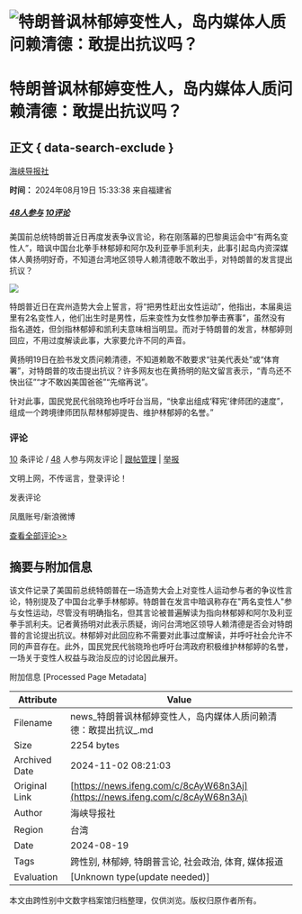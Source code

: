 # ![特朗普讽林郁婷变性人，岛内媒体人质问赖清德：敢提出抗议吗？](https://d.ifengimg.com/w121_h75_q90/x0.ifengimg.com/res/2024/E492308042EAA60F018D2A692047FB7B245CA7DB_size31_w640_h424.jpg)

# 特朗普讽林郁婷变性人，岛内媒体人质问赖清德：敢提出抗议吗？

## 正文 { data-search-exclude }


[海峡导报社](https://ishare.ifeng.com/mediaShare/home/1607885/media)

**时间：** 2024年08月19日 15:33:38 来自福建省

##### [48人参与](https://gentie.ifeng.com/c/comment/8cAyW68n3Aj) [10评论](https://gentie.ifeng.com/c/comment/8cAyW68n3Aj)

美国前总统特朗普近日再度发表争议言论，称在刚落幕的巴黎奥运会中“有两名变性人”，暗讽中国台北拳手林郁婷和阿尔及利亚拳手凯利夫，此事引起岛内资深媒体人黄扬明好奇，不知道台湾地区领导人赖清德敢不敢出手，对特朗普的发言提出抗议？

![](https://x0.ifengimg.com/res/2024/E492308042EAA60F018D2A692047FB7B245CA7DB_size31_w640_h424.jpg)

特朗普近日在宾州造势大会上誓言，将“把男性赶出女性运动”，他指出，本届奥运里有2名变性人，他们出生时是男性，后来变性为女性参加拳击赛事”，虽然没有指名道姓，但剑指林郁婷和凯利夫意味相当明显。而对于特朗普的发言，林郁婷则回应，不用过度解读此事，大家要允许不同的声音。

黄扬明19日在脸书发文质问赖清德，不知道赖敢不敢要求“驻美代表处”或“体育署”，对特朗普的攻击提出抗议？许多网友也在黄扬明的贴文留言表示，“青鸟还不快出征”“才不敢凶美国爸爸”“先缩再说”。

针对此事，国民党民代翁晓玲也呼吁台当局，“快拿出组成‘释宪’律师团的速度”，组成一个跨境律师团队帮林郁婷提告、维护林郁婷的名誉。”

### 评论
[10](https://gentie.ifeng.com/c/comment/8cAyW68n3Aj) 条评论 / [48](https://gentie.ifeng.com/c/comment/8cAyW68n3Aj) 人参与网友评论 | [跟帖管理](https://gentie.ifeng.com/commentManage) | [举报](https://gentie.ifeng.com/superviseReport)

文明上网，不传谣言，登录评论！  

发表评论

凤凰账号/新浪微博

[查看全部评论>>](https://gentie.ifeng.com/c/comment/8cAyW68n3Aj)

## 摘要与附加信息

<!-- tcd_abstract -->
该文件记录了美国前总统特朗普在一场造势大会上对变性人运动参与者的争议性言论，特别提及了中国台北拳手林郁婷。特朗普在发言中暗讽称存在"两名变性人"参与女性运动，尽管没有明确指名，但其言论被普遍解读为指向林郁婷和阿尔及利亚拳手凯利夫。记者黄扬明对此表示质疑，询问台湾地区领导人赖清德是否会对特朗普的言论提出抗议。林郁婷对此回应称不需要对此事过度解读，并呼吁社会允许不同的声音存在。此外，国民党民代翁晓玲也呼吁台湾政府积极维护林郁婷的名誉，一场关于变性人权益与政治反应的讨论因此展开。
<!-- tcd_abstract_end -->

附加信息 [Processed Page Metadata]

| Attribute       | Value                                  |
|-----------------|----------------------------------------|
| Filename        | news_特朗普讽林郁婷变性人，岛内媒体人质问赖清德：敢提出抗议_.md                             |
| Size            | 2254 bytes                           |
| Archived Date   | 2024-11-02 08:21:03                             |
| Original Link   | [https://news.ifeng.com/c/8cAyW68n3Aj](https://news.ifeng.com/c/8cAyW68n3Aj)                       |
| Author          | 海峡导报社                               |
| Region          | 台湾                               |
| Date            | 2024-08-19                                 |
| Tags            | 跨性别, 林郁婷, 特朗普言论, 社会政治, 体育, 媒体报道                                 |
| Evaluation            | [Unknown type(update needed)]                                 |
<!-- tcd_table_end -->

本文由跨性别中文数字档案馆归档整理，仅供浏览。版权归原作者所有。
